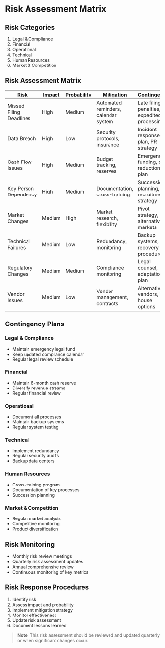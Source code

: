 # Risk Assessment Matrix

## Risk Categories
1. Legal & Compliance
2. Financial
3. Operational
4. Technical
5. Human Resources
6. Market & Competition

## Risk Assessment Matrix
| Risk | Impact | Probability | Mitigation | Contingency |
|------|--------|------------|------------|-------------|
| Missed Filing Deadlines | High | Medium | Automated reminders, calendar system | Late filing penalties, expedited processing |
| Data Breach | High | Low | Security protocols, insurance | Incident response plan, PR strategy |
| Cash Flow Issues | High | Medium | Budget tracking, reserves | Emergency funding, cost reduction plan |
| Key Person Dependency | High | Medium | Documentation, cross-training | Succession planning, recruitment strategy |
| Market Changes | Medium | High | Market research, flexibility | Pivot strategy, alternative markets |
| Technical Failures | Medium | Low | Redundancy, monitoring | Backup systems, recovery procedures |
| Regulatory Changes | Medium | Medium | Compliance monitoring | Legal counsel, adaptation plan |
| Vendor Issues | Medium | Low | Vendor management, contracts | Alternative vendors, in-house options |

## Contingency Plans
### Legal & Compliance
- Maintain emergency legal fund
- Keep updated compliance calendar
- Regular legal review schedule

### Financial
- Maintain 6-month cash reserve
- Diversify revenue streams
- Regular financial review

### Operational
- Document all processes
- Maintain backup systems
- Regular system testing

### Technical
- Implement redundancy
- Regular security audits
- Backup data centers

### Human Resources
- Cross-training program
- Documentation of key processes
- Succession planning

### Market & Competition
- Regular market analysis
- Competitive monitoring
- Product diversification

## Risk Monitoring
- Monthly risk review meetings
- Quarterly risk assessment updates
- Annual comprehensive review
- Continuous monitoring of key metrics

## Risk Response Procedures
1. Identify risk
2. Assess impact and probability
3. Implement mitigation strategy
4. Monitor effectiveness
5. Update risk assessment
6. Document lessons learned

> **Note:** This risk assessment should be reviewed and updated quarterly or when significant changes occur. 